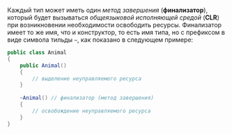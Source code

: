 
Каждый тип может иметь один *метод завершения* (**финализатор**), который будет вызываться *общеязыковой исполняющей средой* (**CLR**) при возникновении необходимости освободить ресурсы. Финализатор имеет то же имя, что и конструктор, то есть имя типа, но с префиксом в виде символа тильды `~`, как показано в следующем примере:

```cs
public class Animal
{
	public Animal()
	{
		// выделение неуправляемого ресурса
	}
	
	~Animal() // финализатор (метод завершения)
	{
		// освобождение неуправляемого ресурса
	}
}
```